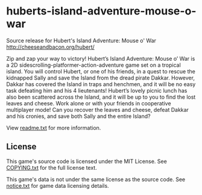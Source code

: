 # huberts-island-adventure-mouse-o-war
Source release for Hubert's Island Adventure: Mouse o' War
http://cheeseandbacon.org/hubert/

Zip and zap your way to victory! Hubert’s Island Adventure: Mouse o’ War is a 2D sidescrolling-platformer-action-adventure game set on a tropical island. You will control Hubert, or one of his friends, in a quest to rescue the kidnapped Sally and save the Island from the dread pirate Dakkar. However, Dakkar has covered the Island in traps and henchmen, and it will be no easy task defeating him and his 4 lieutenants! Hubert’s lovely picnic lunch has also been scattered across the Island, and it will be up to you to find the lost leaves and cheese. Work alone or with your friends in cooperative multiplayer mode! Can you recover the leaves and cheese, defeat Dakkar and his cronies, and save both Sally and the entire Island?

View [readme.txt](docs/readme.txt) for more information.

## License
This game's source code is licensed under the MIT License. See [COPYING.txt](docs/COPYING.txt) for the full license text.

This game's data is not under the same license as the source code. See [notice.txt](docs/notice.txt) for game data licensing details.
